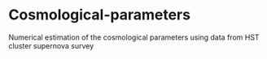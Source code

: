 # Cosmological-parameters
Numerical estimation of the cosmological parameters using data from HST cluster supernova survey
